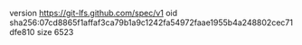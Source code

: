 version https://git-lfs.github.com/spec/v1
oid sha256:07cd8865f1affaf3ca79b1a9c1242fa54972faae1955b4a248802cec71dfe810
size 6523
